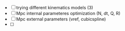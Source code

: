 - [ ] trying different kinematics models (3)
- [ ] Mpc internal parameteres optimization (N, dt, Q, R)
- [ ] Mpc external parameters (vref, cubicspline)
- [ ] 